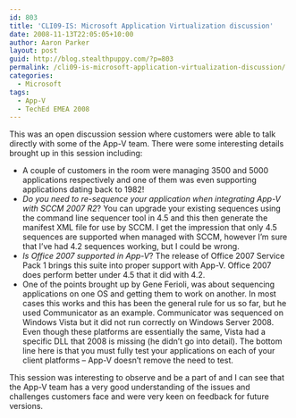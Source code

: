 ```yaml
---
id: 803
title: 'CLI09-IS: Microsoft Application Virtualization discussion'
date: 2008-11-13T22:05:05+10:00
author: Aaron Parker
layout: post
guid: http://blog.stealthpuppy.com/?p=803
permalink: /cli09-is-microsoft-application-virtualization-discussion/
categories:
  - Microsoft
tags:
  - App-V
  - TechEd EMEA 2008
---
```

<img style="margin: 0px 0px 10px 15px; display: inline" src="{{site.baseurl}}.com/media/2008/11/teched2008logo.jpg" alt="" align="right" />

This was an open discussion session where customers were able to talk directly with some of the App-V team. There were some interesting details brought up in this session including:

  * A couple of customers in the room were managing 3500 and 5000 applications respectively and one of them was even supporting applications dating back to 1982!
  * _Do you need to re-sequence your application when integrating App-V with SCCM 2007 R2_? You can upgrade your existing sequences using the command line sequencer tool in 4.5 and this then generate the manifest XML file for use by SCCM. I get the impression that only 4.5 sequences are supported when managed with SCCM, however I’m sure that I’ve had 4.2 sequences working, but I could be wrong.
  * _Is Office 2007 supported in App-V_? The release of Office 2007 Service Pack 1 brings this suite into proper support with App-V. Office 2007 does perform better under 4.5 that it did with 4.2.
  * One of the points brought up by Gene Ferioli, was about sequencing applications on one OS and getting them to work on another. In most cases this works and this has been the general rule for us so far, but he used Communicator as an example. Communicator was sequenced on Windows Vista but it did not run correctly on Windows Server 2008. Even though these platforms are essentially the same, Vista had a specific DLL that 2008 is missing (he didn’t go into detail). The bottom line here is that you must fully test your applications on each of your client platforms – App-V doesn’t remove the need to test.

<div>
  This session was interesting to observe and be a part of and I can see that the App-V team has a very good understanding of the issues and challenges customers face and were very keen on feedback for future versions.
</div>
